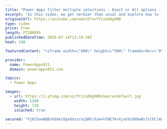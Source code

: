 ```yaml
---
title: "Power Apps filter multiple selections - Exact or All options - Try again"
excerpt: "In this video, we get nerdier than usual and explore how to filter multi selections with the help of ForAll and GroupBy. We also have a bonus lesson on breaking down a formula to show it complex to simple to help you better learn.  Sorry for duplicate upload. The first one wouldn't render in HD for some"
originalUrl: https://youtube.com/watch?v=YYizaX6gXW0
type: video
price: Free
length: PT28M59S
publishedDateTime: 2020-07-14T13:10:38Z
heat: 140

featuredContent: "<iframe width=\"800\" height=\"500\" frameborder=\"0\" src=\"https://www.youtube.com/embed/YYizaX6gXW0\" allow=\"accelerometer; autoplay; encrypted-media; gyroscope; picture-in-picture\" allowfullscreen></iframe>"

provider:
  name: PowerApps911
  domain: powerapps911.com

topics:
  - Power Apps

images:
  - url: https://i.ytimg.com/vi/YYizaX6gXW0/maxresdefault.jpg
    width: 1280
    height: 720
    isCached: true

secured: "FjKCbanWQBxhOXeC6qx6UszrajQRF/Ea4+hTHETK+XjxG9i8XRwNs7slPLlA9cjuLLlNRMi8TWP6HhbitahahrhPkdzd85Zhq1gfB9VrMQaSrWclEg58oqI4yH7fjaxzELbvBGP1qmlbzoGaT3fB3Q67UMrv3LqgbqjK08TSxvZVJWPb4Cl9kiR9+Xp2jafqsQyLQ29+tqxzBpYc+LMejXVa+IcwYpL5mWJ/3WGWJxp+7geS4E0+0GqrDqhl80yHcrxWXkw7oxHFwmm8hA1SJY+KKdSV/9SORjRO7wheR5PmU+t9s2Wfonk1KUJRG/4DR6wGDY1KksQAvkG66dqXpQbPUElwajsp0YDGREryEWpTtBOias9r/wn8/8QlRy0fbPD/gaorM+GUmmik+XAnqA==;9Nr9z7AhhwANYII6fzz+Mg=="
---
```


